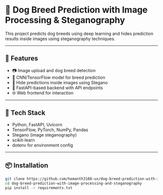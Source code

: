 
# 🐶 Dog Breed Prediction with Image Processing & Steganography

This project predicts dog breeds using deep learning and hides prediction results inside images using steganography techniques.

---

## 🚀 Features

- 📷 Image upload and dog breed detection
- 🧠 CNN/TensorFlow model for breed prediction
- 🔐 Hide predictions inside images using Stegano
- 🧪 FastAPI-based backend with API endpoints
- 🌐 Web frontend for interaction

---

## 🧰 Tech Stack

- Python, FastAPI, Uvicorn
- TensorFlow, PyTorch, NumPy, Pandas
- Stegano (image steganography)
- scikit-learn
- dotenv for environment config

---

## 📦 Installation

```bash
git clone https://github.com/hemanth3108-ux/dog-breed-prediction-with-image-processing-and-steganography.git
cd dog-breed-prediction-with-image-processing-and-steganography
pip install -r requirements.txt
